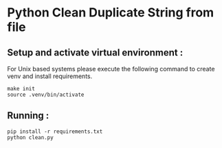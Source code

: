 # Python Clean Duplicate String from file

## Setup and activate virtual environment :
For Unix based systems please execute the following command to create venv and install requirements.
```
make init
source .venv/bin/activate
```

## Running :

```
pip install -r requirements.txt
python clean.py
```

